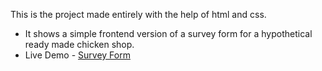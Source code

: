 This is the project made entirely with the help of html and css.
* It shows a simple frontend version of a survey form for a hypothetical ready made chicken shop.
* Live Demo - <a href="https://ajaysinghpanwar.github.io/Survey-form/">Survey Form</a>
